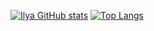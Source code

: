 [![Ilya GitHub stats](https://github-readme-stats.vercel.app/api?username=snatch2win&show_icons=true&theme=radical)](https://github.com/snatch2win26/github-readme-stats)
[![Top Langs](https://github-readme-stats.vercel.app/api/top-langs/?username=alekseevmax26&layout=compact)](https://github.com/alekseevmax26/github-readme-stats)
<!--
**snatch2win/snatch2win** is a ✨ _special_ ✨ repository because its `README.md` (this file) appears on your GitHub profile.

Here are some ideas to get you started:

- 🔭 I’m currently working on ...
- 🌱 I’m currently learning ...
- 👯 I’m looking to collaborate on ...
- 🤔 I’m looking for help with ...
- 💬 Ask me about ...
- 📫 How to reach me: ...
- 😄 Pronouns: ...
- ⚡ Fun fact: ...
-->
